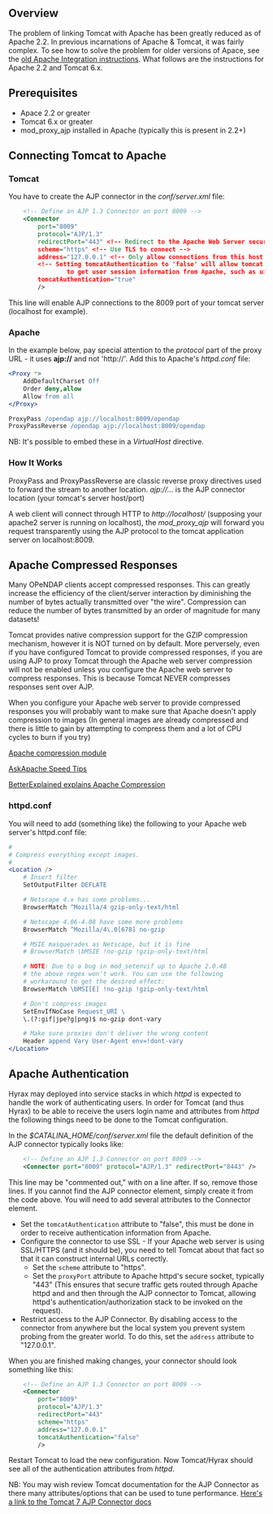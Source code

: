 ## Overview

The problem of linking Tomcat with Apache has been greatly reduced as of
Apache 2.2. In previous incarnations of Apache & Tomcat, it was fairly
complex. To see how to solve the problem for older versions of Apace,
see the [old Apache Integration
instructions](old_Apache_Integration_instructions "wikilink"). What
follows are the instructions for Apache 2.2 and Tomcat 6.x.

## Prerequisites

- Apace 2.2 or greater
- Tomcat 6.x or greater
- mod_proxy_ajp installed in Apache (typically this is present in 2.2+)

## Connecting Tomcat to Apache

### Tomcat

You have to create the AJP connector in the *conf/server.xml* file:

``` xml
    <!-- Define an AJP 1.3 Connector on port 8009 -->
    <Connector
        port="8009"
        protocol="AJP/1.3"
        redirectPort="443" <!-- Redirect to the Apache Web Server secure port -->
        scheme="https" <!-- Use TLS to connect -->
        address="127.0.0.1" <!-- Only allow connections from this host -->
        <!-- Setting tomcatAuthentication to 'false' will allow tomcat web applications
                to get user session information from Apache, such as uid and other user properties. -->
        tomcatAuthentication="true"
        />
```

This line will enable AJP connections to the 8009 port of your tomcat
server (localhost for example).

### Apache

In the example below, pay special attention to the *protocol* part of
the proxy URL - it uses **ajp://** and not 'http://'.
Add this to Apache's *httpd.conf* file:

``` apache
<Proxy *>
    AddDefaultCharset Off
    Order deny,allow
    Allow from all
</Proxy>

ProxyPass /opendap ajp://localhost:8009/opendap
ProxyPassReverse /opendap ajp://localhost:8009/opendap
```

NB: It's possible to embed these in a *VirtualHost* directive.

### How It Works

ProxyPass and ProxyPassReverse are classic reverse proxy directives used
to forward the stream to another location. *ajp://...* is the AJP
connector location (your tomcat's server host/port)

A web client will connect through HTTP to *http://localhost/* (supposing
your apache2 server is running on localhost), the *mod_proxy_ajp* will
forward you request transparently using the AJP protocol to the tomcat
application server on localhost:8009.

## Apache Compressed Responses

Many OPeNDAP clients accept compressed responses. This can greatly
increase the efficiency of the client/server interaction by diminishing
the number of bytes actually transmitted over "the wire". Compression
can reduce the number of bytes transmitted by an order of magnitude for
many datasets!

Tomcat provides native compression support for the GZIP compression
mechanism, however it is NOT turned on by default. More perversely, even
if you have configured Tomcat to provide compressed responses, if you
are using AJP to proxy Tomcat through the Apache web server compression
will not be enabled unless you configure the Apache web server to
compress responses. This is because Tomcat NEVER compresses responses
sent over AJP.

When you configure your Apache web server to provide compressed
responses you will probably want to make sure that Apache doesn't apply
compression to images (In general images are already compressed and
there is little to gain by attempting to compress them and a lot of CPU
cycles to burn if you try)

[Apache compression
module](http://httpd.apache.org/docs/2.0/mod/mod_deflate.html)

[AskApache Speed
Tips](http://www.askapache.com/htaccess/apache-speed-compression.html)

[BetterExplained explains Apache
Compression](http://betterexplained.com/articles/how-to-optimize-your-site-with-gzip-compression/)

### httpd.conf

You will need to add (something like) the following to your Apache web
server's httpd.conf file:

``` apache
#
# Compress everything except images.
#
<Location />
    # Insert filter
    SetOutputFilter DEFLATE

    # Netscape 4.x has some problems...
    BrowserMatch ^Mozilla/4 gzip-only-text/html

    # Netscape 4.06-4.08 have some more problems
    BrowserMatch ^Mozilla/4\.0[678] no-gzip

    # MSIE masquerades as Netscape, but it is fine
    # BrowserMatch \bMSIE !no-gzip !gzip-only-text/html

    # NOTE: Due to a bug in mod_setenvif up to Apache 2.0.48
    # the above regex won't work. You can use the following
    # workaround to get the desired effect:
    BrowserMatch \bMSI[E] !no-gzip !gzip-only-text/html

    # Don't compress images
    SetEnvIfNoCase Request_URI \
    \.(?:gif|jpe?g|png)$ no-gzip dont-vary

    # Make sure proxies don't deliver the wrong content
    Header append Vary User-Agent env=!dont-vary
</Location>
```

</font>

## Apache Authentication

Hyrax may deployed into service stacks in which *httpd* is expected to
handle the work of authenticating users. In order for Tomcat (and thus
Hyrax) to be able to receive the users login name and attributes from
*httpd* the following things need to be done to the Tomcat
configuration.

In the *\$CATALINA_HOME/conf/server.xml* file the default definition of
the AJP connector typically looks like:

``` xml
    <!-- Define an AJP 1.3 Connector on port 8009 -->
    <Connector port="8009" protocol="AJP/1.3" redirectPort="8443" />
```

This line may be "commented out," with on a line after. If so, remove
those lines. If you cannot find the AJP connector element, simply create
it from the code above. You will need to add several attributes to the
Connector element.

- Set the `tomcatAuthentication` attribute to "false", this must be done
  in order to receive authentication information from Apache.
- Configure the connector to use SSL - If your Apache web server is
  using SSL/HTTPS (and it should be), you need to tell Tomcat about that
  fact so that it can construct internal URLs correctly.
  - Set the `scheme` attribute to "https".
  - Set the `proxyPort` attribute to Apache httpd's secure socket,
    typically "443" (This ensures that secure traffic gets routed
    through Apache httpd and and then through the AJP connector to
    Tomcat, allowing httpd's authentication/authorization stack to be
    invoked on the request).
- Restrict access to the AJP Connector. By disabling access to the
  connector from anywhere but the local system you prevent system
  probing from the greater world. To do this, set the `address`
  attribute to "127.0.0.1".

When you are finished making changes, your connector should look
something like this:

``` xml
    <!-- Define an AJP 1.3 Connector on port 8009 -->
    <Connector
        port="8009"
        protocol="AJP/1.3"
        redirectPort="443"
        scheme="https"
        address="127.0.0.1"
        tomcatAuthentication="false"
        />
```

Restart Tomcat to load the new configuration. Now Tomcat/Hyrax should
see all of the authentication attributes from *httpd*.

NB: You may wish review Tomcat documentation for the AJP Connector as
there many attributes/options that can be used to tune performance.
[Here's a link to the Tomcat 7 AJP Connector
docs](http://tomcat.apache.org/tomcat-7.0-doc/config/ajp.html)